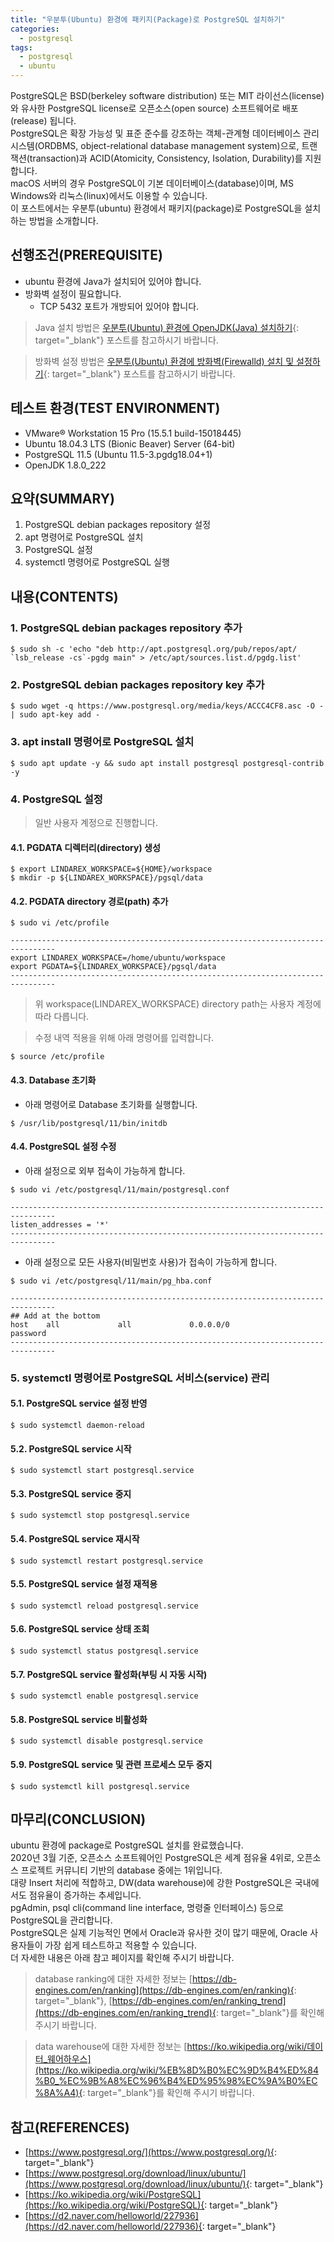 ```yaml
---
title: "우분투(Ubuntu) 환경에 패키지(Package)로 PostgreSQL 설치하기"
categories: 
  - postgresql
tags: 
  - postgresql
  - ubuntu
---
```



PostgreSQL은 BSD(berkeley software distribution) 또는 MIT 라이선스(license)와 유사한 PostgreSQL license로 오픈소스(open source) 소프트웨어로 배포(release) 됩니다. <br />
PostgreSQL은 확장 가능성 및 표준 준수를 강조하는 객체-관계형 데이터베이스 관리 시스템(ORDBMS, object-relational database management system)으로, 트랜잭션(transaction)과 ACID(Atomicity, Consistency, Isolation, Durability)를 지원합니다. <br />
macOS 서버의 경우 PostgreSQL이 기본 데이터베이스(database)이며, MS Windows와 리눅스(linux)에서도 이용할 수 있습니다. <br />
이 포스트에서는 우분투(ubuntu) 환경에서 패키지(package)로 PostgreSQL을 설치하는 방법을 소개합니다.


## 선행조건(PREREQUISITE)
- ubuntu 환경에 Java가 설치되어 있어야 합니다.
- 방화벽 설정이 필요합니다.
    + TCP 5432 포트가 개방되어 있어야 합니다.

> Java 설치 방법은 [우분투(Ubuntu) 환경에 OpenJDK(Java) 설치하기](https://lindarex.github.io/ubuntu/ubuntu-openjdk-installation/){: target="\_blank"} 포스트를 참고하시기 바랍니다.

> 방화벽 설정 방법은 [우분투(Ubuntu) 환경에 방화벽(Firewalld) 설치 및 설정하기](https://lindarex.github.io/ubuntu/ubuntu-firewalld-installation/){: target="\_blank"} 포스트를 참고하시기 바랍니다.


## 테스트 환경(TEST ENVIRONMENT)
- VMware® Workstation 15 Pro (15.5.1 build-15018445)
- Ubuntu 18.04.3 LTS (Bionic Beaver) Server (64-bit)
- PostgreSQL 11.5 (Ubuntu 11.5-3.pgdg18.04+1)
- OpenJDK 1.8.0_222


## 요약(SUMMARY)
1. PostgreSQL debian packages repository 설정
2. apt 명령어로 PostgreSQL 설치
3. PostgreSQL 설정
4. systemctl 명령어로 PostgreSQL 실행


## 내용(CONTENTS)
### 1. PostgreSQL debian packages repository 추가
```console
$ sudo sh -c 'echo "deb http://apt.postgresql.org/pub/repos/apt/ `lsb_release -cs`-pgdg main" > /etc/apt/sources.list.d/pgdg.list'
```

### 2. PostgreSQL debian packages repository key 추가
```console
$ sudo wget -q https://www.postgresql.org/media/keys/ACCC4CF8.asc -O - | sudo apt-key add -
```

### 3. apt install 명령어로 PostgreSQL 설치
```console
$ sudo apt update -y && sudo apt install postgresql postgresql-contrib -y
```

### 4. PostgreSQL 설정

> 일반 사용자 계정으로 진행합니다.

#### 4.1. PGDATA 디렉터리(directory) 생성
```console
$ export LINDAREX_WORKSPACE=${HOME}/workspace
$ mkdir -p ${LINDAREX_WORKSPACE}/pgsql/data
```

#### 4.2. PGDATA directory 경로(path) 추가
```console
$ sudo vi /etc/profile
```

```shell
--------------------------------------------------------------------------------
export LINDAREX_WORKSPACE=/home/ubuntu/workspace
export PGDATA=${LINDAREX_WORKSPACE}/pgsql/data
--------------------------------------------------------------------------------
```

> 위 workspace(LINDAREX_WORKSPACE) directory path는 사용자 계정에 따라 다릅니다.

> 수정 내역 적용을 위해 아래 명령어를 입력합니다.
```console
$ source /etc/profile
```

#### 4.3. Database 초기화
- 아래 명령어로 Database 초기화를 실행합니다.

```console
$ /usr/lib/postgresql/11/bin/initdb
```

#### 4.4. PostgreSQL 설정 수정
- 아래 설정으로 외부 접속이 가능하게 합니다.

```console
$ sudo vi /etc/postgresql/11/main/postgresql.conf
```

```shell
--------------------------------------------------------------------------------
listen_addresses = '*'
--------------------------------------------------------------------------------
```

- 아래 설정으로 모든 사용자(비밀번호 사용)가 접속이 가능하게 합니다.

```console
$ sudo vi /etc/postgresql/11/main/pg_hba.conf
```

```shell
--------------------------------------------------------------------------------
## Add at the bottom
host    all             all             0.0.0.0/0               password
--------------------------------------------------------------------------------
```

### 5. systemctl 명령어로 PostgreSQL 서비스(service) 관리
#### 5.1. PostgreSQL service 설정 반영
```console
$ sudo systemctl daemon-reload
```

#### 5.2. PostgreSQL service 시작
```console
$ sudo systemctl start postgresql.service
```

#### 5.3. PostgreSQL service 중지
```console
$ sudo systemctl stop postgresql.service
```

#### 5.4. PostgreSQL service 재시작
```console
$ sudo systemctl restart postgresql.service
```

#### 5.5. PostgreSQL service 설정 재적용
```console
$ sudo systemctl reload postgresql.service
```

#### 5.6. PostgreSQL service 상태 조회
```console
$ sudo systemctl status postgresql.service
```

#### 5.7. PostgreSQL service 활성화(부팅 시 자동 시작)
```console
$ sudo systemctl enable postgresql.service
```

#### 5.8. PostgreSQL service 비활성화
```console
$ sudo systemctl disable postgresql.service
```

#### 5.9. PostgreSQL service 및 관련 프로세스 모두 중지
```console
$ sudo systemctl kill postgresql.service
```


## 마무리(CONCLUSION)
ubuntu 환경에 package로 PostgreSQL 설치를 완료했습니다. <br />
2020년 3월 기준, 오픈소스 소프트웨어인 PostgreSQL은 세계 점유율 4위로, 오픈소스 프로젝트 커뮤니티 기반의 database 중에는 1위입니다. <br />
대량 Insert 처리에 적합하고, DW(data warehouse)에 강한 PostgreSQL은 국내에서도 점유율이 증가하는 추세입니다. <br />
pgAdmin, psql cli(command line interface, 명령줄 인터페이스) 등으로 PostgreSQL을 관리합니다. <br />
PostgreSQL은 실제 기능적인 면에서 Oracle과 유사한 것이 많기 때문에, Oracle 사용자들이 가장 쉽게 테스트하고 적용할 수 있습니다. <br />
더 자세한 내용은 아래 참고 페이지를 확인해 주시기 바랍니다.

> database ranking에 대한 자세한 정보는 [https://db-engines.com/en/ranking](https://db-engines.com/en/ranking){: target="\_blank"}, [https://db-engines.com/en/ranking_trend](https://db-engines.com/en/ranking_trend){: target="\_blank"}를 확인해 주시기 바랍니다.

> data warehouse에 대한 자세한 정보는 [https://ko.wikipedia.org/wiki/데이터_웨어하우스](https://ko.wikipedia.org/wiki/%EB%8D%B0%EC%9D%B4%ED%84%B0_%EC%9B%A8%EC%96%B4%ED%95%98%EC%9A%B0%EC%8A%A4){: target="\_blank"}를 확인해 주시기 바랍니다.


## 참고(REFERENCES)
- [https://www.postgresql.org/](https://www.postgresql.org/){: target="\_blank"}
- [https://www.postgresql.org/download/linux/ubuntu/](https://www.postgresql.org/download/linux/ubuntu/){: target="\_blank"}
- [https://ko.wikipedia.org/wiki/PostgreSQL](https://ko.wikipedia.org/wiki/PostgreSQL){: target="\_blank"}
- [https://d2.naver.com/helloworld/227936](https://d2.naver.com/helloworld/227936){: target="\_blank"}
